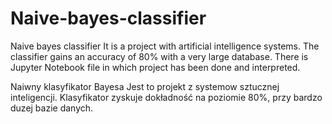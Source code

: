 # Naive-bayes-classifier
Naive bayes classifier
It is a project with artificial intelligence systems. The classifier gains an accuracy of 80% with a very large database.
There is Jupyter Notebook file in which project has been done and interpreted.

Naiwny klasyfikator Bayesa
Jest to projekt z systemow sztucznej inteligencji. Klasyfikator zyskuje dokładność na poziomie 80%, przy bardzo duzej bazie danych.
